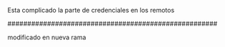 Esta complicado la parte de credenciales en los remotos

#####################################################

modificado en nueva rama

